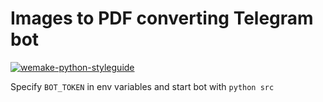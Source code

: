 # Images to PDF converting Telegram bot

[![wemake-python-styleguide](https://img.shields.io/badge/style-wemake-000000.svg)](https://github.com/wemake-services/wemake-python-styleguide)

Specify `BOT_TOKEN` in env variables and start bot with `python src`
